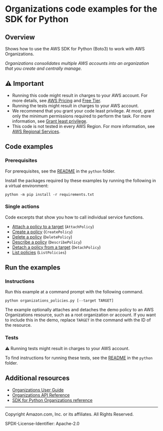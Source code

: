 # Organizations code examples for the SDK for Python

## Overview

Shows how to use the AWS SDK for Python (Boto3) to work with AWS Organizations.

<!--custom.overview.start-->
<!--custom.overview.end-->

_Organizations consolidates multiple AWS accounts into an organization that you create and centrally manage._

## ⚠ Important

* Running this code might result in charges to your AWS account. For more details, see [AWS Pricing](https://aws.amazon.com/pricing/) and [Free Tier](https://aws.amazon.com/free/).
* Running the tests might result in charges to your AWS account.
* We recommend that you grant your code least privilege. At most, grant only the minimum permissions required to perform the task. For more information, see [Grant least privilege](https://docs.aws.amazon.com/IAM/latest/UserGuide/best-practices.html#grant-least-privilege).
* This code is not tested in every AWS Region. For more information, see [AWS Regional Services](https://aws.amazon.com/about-aws/global-infrastructure/regional-product-services).

<!--custom.important.start-->
<!--custom.important.end-->

## Code examples

### Prerequisites

For prerequisites, see the [README](../../README.md#Prerequisites) in the `python` folder.

Install the packages required by these examples by running the following in a virtual environment:

```
python -m pip install -r requirements.txt
```

<!--custom.prerequisites.start-->
<!--custom.prerequisites.end-->

### Single actions

Code excerpts that show you how to call individual service functions.

- [Attach a policy to a target](organizations_policies.py#L99) (`AttachPolicy`)
- [Create a policy](organizations_policies.py#L21) (`CreatePolicy`)
- [Delete a policy](organizations_policies.py#L144) (`DeletePolicy`)
- [Describe a policy](organizations_policies.py#L76) (`DescribePolicy`)
- [Detach a policy from a target](organizations_policies.py#L122) (`DetachPolicy`)
- [List policies](organizations_policies.py#L53) (`ListPolicies`)


<!--custom.examples.start-->
<!--custom.examples.end-->

## Run the examples

### Instructions


<!--custom.instructions.start-->
Run this example at a command prompt with the following command.

```
python organizations_policies.py [--target TARGET]
``` 

The example optionally attaches and detaches the demo policy to an AWS Organizations
resource, such as a root organization or account. If you want to include this in the
demo, replace `TARGET` in the command with the ID of the resource. 
<!--custom.instructions.end-->



### Tests

⚠ Running tests might result in charges to your AWS account.


To find instructions for running these tests, see the [README](../../README.md#Tests)
in the `python` folder.



<!--custom.tests.start-->
<!--custom.tests.end-->

## Additional resources

- [Organizations User Guide](https://docs.aws.amazon.com/organizations/latest/userguide/orgs_introduction.html)
- [Organizations API Reference](https://docs.aws.amazon.com/organizations/latest/userguide/orgs_introduction.html)
- [SDK for Python Organizations reference](https://boto3.amazonaws.com/v1/documentation/api/latest/reference/services/organizations.html)

<!--custom.resources.start-->
<!--custom.resources.end-->

---

Copyright Amazon.com, Inc. or its affiliates. All Rights Reserved.

SPDX-License-Identifier: Apache-2.0
